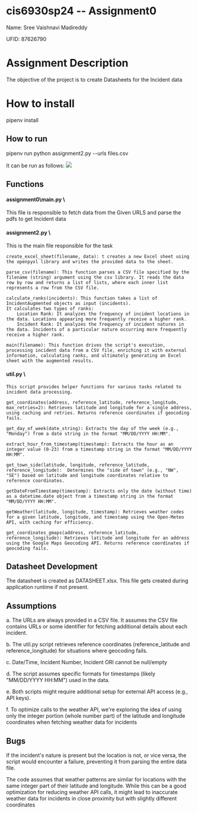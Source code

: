 # cis6930sp24 -- Assignment0 

Name: Sree Vaishnavi Madireddy

UFID: 87626790

# Assignment Description 
The objective of the project is to create Datasheets for the Incident data
# How to install
pipenv install

## How to run
pipenv run python assignment2.py --urls files.csv

It can be run as follows:
![](https://github.com/VaishnaviReddy99/cis6930sp24-assignment0/blob/test/output.gif)



## Functions
#### assignment0\main.py \
This file is responsible to fetch data from the Given URLS and parse the pdfs to get Incident data

#### assignment2.py \
This is the main file responsible for the task

    create_excel_sheet(filename, data): t creates a new Excel sheet using the openpyxl library and writes the provided data to the sheet.
    
    parse_csv(filename): This function parses a CSV file specified by the filename (string) argument using the csv library. It reads the data row by row and returns a list of lists, where each inner list represents a row from the CSV file.
    
    calculate_ranks(incidents): This function takes a list of IncidentAugmented objects as input (incidents).
    It calculates two types of ranks:
        Location Rank: It analyzes the frequency of incident locations in the data. Locations appearing more frequently receive a higher rank.
        Incident Rank: It analyzes the frequency of incident natures in the data. Incidents of a particular nature occurring more frequently receive a higher rank.
    
    main(filename): This function drives the script's execution, processing incident data from a CSV file, enriching it with external information, calculating ranks, and ultimately generating an Excel sheet with the augmented results.

#### util.py \
    This script provides helper functions for various tasks related to incident data processing.

    get_coordinates(address, reference_latitude, reference_longitude, max_retries=2): Retrieves latitude and longitude for a single address, using caching and retries. Returns reference coordinates if geocoding fails.

    get_day_of_week(date_string): Extracts the day of the week (e.g., "Monday") from a date string in the format "MM/DD/YYYY HH:MM".
    
    extract_hour_from_timestamp(timestamp): Extracts the hour as an integer value (0-23) from a timestamp string in the format "MM/DD/YYYY HH:MM".

    get_town_side(latitude, longitude, reference_latitude, reference_longitude):  Determines the "side of town" (e.g., "NW", "SE") based on latitude and longitude coordinates relative to reference coordinates.
    
    getDateFromTimestamp(timestamp): Extracts only the date (without time) as a datetime.date object from a timestamp string in the format "MM/DD/YYYY HH:MM".

    getWeather(latitude, longitude, timestamp): Retrieves weather codes for a given latitude, longitude, and timestamp using the Open-Meteo API, with caching for efficiency.

    get_coordinates_gmaps(address, reference_latitude, reference_longitude): Retrieves latitude and longitude for an address using the Google Maps Geocoding API. Returns reference coordinates if geocoding fails.

    
## Datasheet Development
The datasheet is created as DATASHEET.xlsx. This file gets created during application runtime if not present.

## Assumptions
a. The URLs are always provided in a CSV file. It assumes the CSV file contains URLs or some identifier for fetching additional details about each incident.

b. The util.py script retrieves reference coordinates (reference_latitude and reference_longitude) for situations where geocoding fails.

c. Date/Time, Incident Number, Incident ORI cannot be null/empty

d. The script assumes specific formats for timestamps (likely "MM/DD/YYYY HH:MM") used in the data.

e. Both scripts might require additional setup for external API access (e.g., API keys).   

f. To optimize calls to the weather API, we're exploring the idea of using only the integer portion (whole number part) of the latitude and longitude coordinates when fetching weather data for incidents

## Bugs
If the incident's nature is present but the location is not, or vice versa, the script would encounter a failure, preventing it from parsing the entire data file.

The code assumes that weather patterns are similar for locations with the same integer part of their latitude and longitude. While this can be a good optimization for reducing weather API calls, it might lead to inaccurate weather data for incidents in close proximity but with slightly different coordinates



